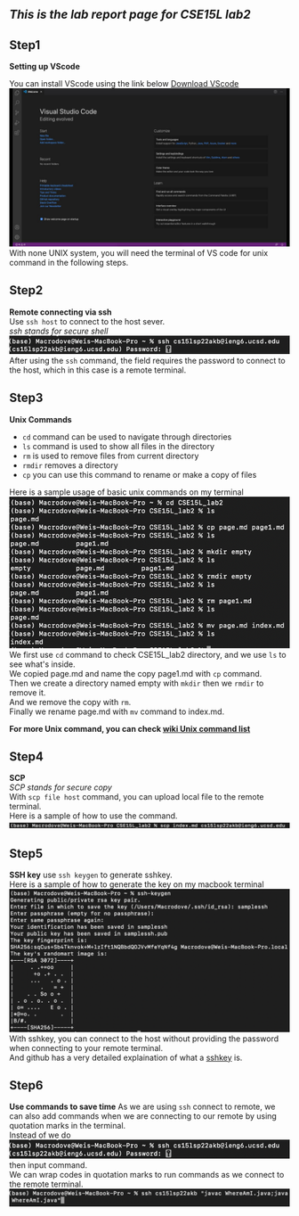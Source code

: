 ***This is the lab report page for CSE15L lab2***
---
## Step1  
**Setting up VScode**  

You can install VScode using the link below [Download VScode](https://code.visualstudio.com/download)
![vscode UI](maxresdefault.jpg)  
With none UNIX system, you will need the terminal of VS code for unix command in the following steps.  
## Step2  
**Remote connecting via ssh**  
Use `ssh host` to connect to the host sever.  
*ssh stands for secure shell*
![sshsamp](sshsample.png)
After using the `ssh` command, the field requires the password to connect to the host, which in this case is a remote terminal.
## Step3
**Unix Commands**
- `cd` command can be used to navigate through directories
- `ls` command is used to show all files in the directory
- `rm` is used to remove files from current directory
- `rmdir` removes a directory
- `cp` you can use this command to rename or make a copy of files
  
Here is a sample usage of basic unix commands on my terminal
![terminal](terminal.png)  
We first use `cd` command to check CSE15L_lab2 directory, and we use `ls` to see what's inside.  
We copied page.md and name the copy page1.md with `cp` command.  
Then we create a directory named empty with `mkdir` then we `rmdir` to remove it.  
And we remove the copy with `rm`.  
Finally we rename page.md with `mv` command to index.md.  
  
**For more Unix command, you can check [wiki Unix command list](https://en.wikipedia.org/wiki/List_of_Unix_commands)**
## Step4
**SCP**  
*SCP stands for secure copy*  
With `scp file host` command, you can upload local file to the remote terminal.  
Here is a sample of how to use the command.  
![scpSample](scpsample.png)

## Step5
**SSH key**
use `ssh keygen` to generate sshkey.  
Here is a sample of how to generate the key on my macbook terminal
![sshkey](sshkey.png)  
With sshkey, you can connect to the host without providing the password when connecting to your remote terminal.  
And github has a very detailed explaination of what a [sshkey](https://docs.github.com/cn/authentication/connecting-to-github-with-ssh/about-ssh) is.

## Step6
**Use commands to save time**
As we are using `ssh` connect to remote, we can also add commands when we are connecting to our remote by using quotation marks in the terminal.  
Instead of we do ![](sshsample.png) then input command.  
We can wrap codes in quotation marks to run commands as we connect to the remote terminal.  
![](fasterRemote.png)  

